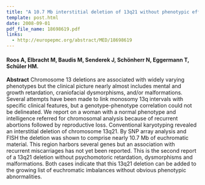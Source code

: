 ```yaml
---
title: "A 10.7 Mb interstitial deletion of 13q21 without phenotypic effect defines a further non-pathogenic euchromatic variant"
template: post.html 
date: 2008-09-01
pdf_file_name: 18698619.pdf
links:
  - http://europepmc.org/abstract/MED/18698619
---
```


#### Roos A, Elbracht M, Baudis M, Senderek J, Schönherr N, Eggermann T, Schüler HM.

**Abstract** Chromosome 13 deletions are associated with widely varying phenotypes but the clinical picture nearly almost includes mental and growth retardation, craniofacial dysmorphisms, and/or malformations. Several attempts have been made to link monosomy 13q intervals with specific clinical features, but a genotype-phenotype correlation could not be delineated. We report on a woman with a normal phenotype and intelligence referred for chromosomal analysis because of recurrent abortions followed by reproductive loss.<!--more--> Conventional karyotyping revealed an interstitial deletion of chromosome 13q21. By SNP array analysis and FISH the deletion was shown to comprise nearly 10.7 Mb of euchromatic material. This region harbors several genes but an association with recurrent miscarriages has not yet been reported. This is the second report of a 13q21 deletion without psychomotoric retardation, dysmorphisms and malformations. Both cases indicate that this 13q21 deletion can be added to the growing list of euchromatic imbalances without obvious phenotypic abnormalities.

